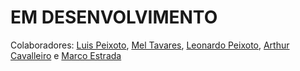 <h1>EM DESENVOLVIMENTO</h1>


<p>Colaboradores: <a href="https://github.com/luisqcpn">Luis Peixoto</a>, <a href="https://github.com/melltl">Mel Tavares</a>, <a href="https://github.com/LeonardoPS39">Leonardo Peixoto</a>, <a href="https://github.com/Arthur-Cavalleiro">Arthur Cavalleiro</a> e <a href="https://github.com/marcoamef">Marco Estrada</a></p>
